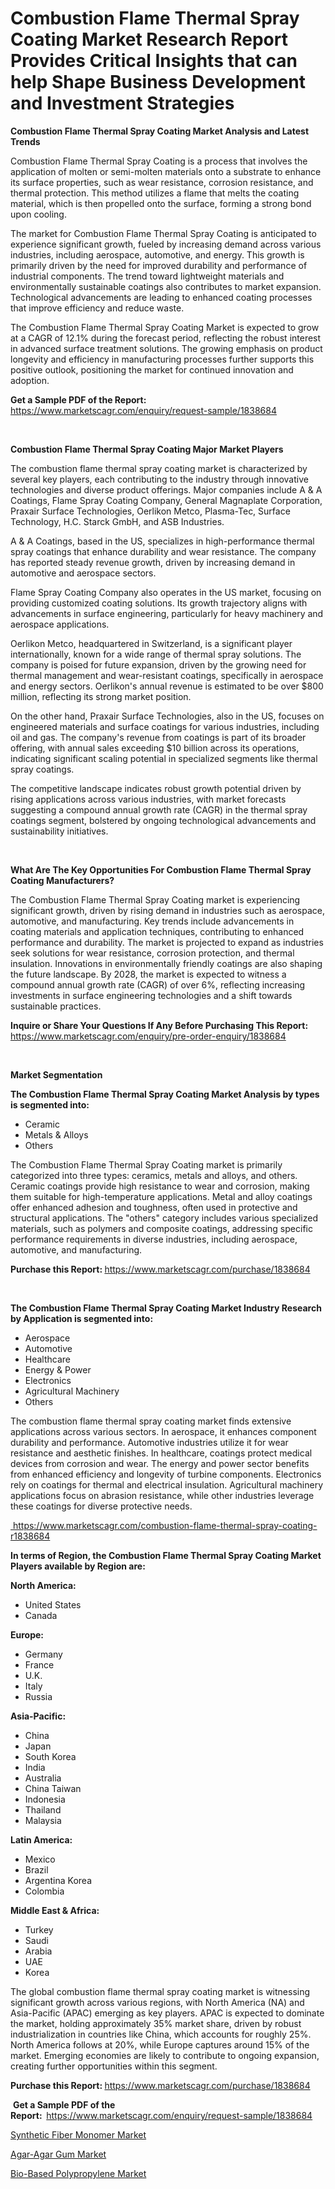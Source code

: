 <p><h1>Combustion Flame Thermal Spray Coating Market Research Report Provides Critical Insights that can help Shape Business Development and Investment Strategies</h1></p><p><strong>Combustion Flame Thermal Spray Coating Market Analysis and Latest Trends</strong></p>
<p><p>Combustion Flame Thermal Spray Coating is a process that involves the application of molten or semi-molten materials onto a substrate to enhance its surface properties, such as wear resistance, corrosion resistance, and thermal protection. This method utilizes a flame that melts the coating material, which is then propelled onto the surface, forming a strong bond upon cooling.</p><p>The market for Combustion Flame Thermal Spray Coating is anticipated to experience significant growth, fueled by increasing demand across various industries, including aerospace, automotive, and energy. This growth is primarily driven by the need for improved durability and performance of industrial components. The trend toward lightweight materials and environmentally sustainable coatings also contributes to market expansion. Technological advancements are leading to enhanced coating processes that improve efficiency and reduce waste.</p><p>The Combustion Flame Thermal Spray Coating Market is expected to grow at a CAGR of 12.1% during the forecast period, reflecting the robust interest in advanced surface treatment solutions. The growing emphasis on product longevity and efficiency in manufacturing processes further supports this positive outlook, positioning the market for continued innovation and adoption.</p></p>
<p><strong>Get a Sample PDF of the Report:&nbsp;</strong> <a href="https://www.marketscagr.com/enquiry/request-sample/1838684?utm_campaign=2194&utm_medium=2&utm_source=Github&utm_content=ia&utm_term=03042025&utm_id=combustion-flame-thermal-spray-coating">https://www.marketscagr.com/enquiry/request-sample/1838684</a></p>
<p>&nbsp;</p>
<p><strong>Combustion Flame Thermal Spray Coating Major Market Players</strong></p>
<p><p>The combustion flame thermal spray coating market is characterized by several key players, each contributing to the industry through innovative technologies and diverse product offerings. Major companies include A & A Coatings, Flame Spray Coating Company, General Magnaplate Corporation, Praxair Surface Technologies, Oerlikon Metco, Plasma-Tec, Surface Technology, H.C. Starck GmbH, and ASB Industries. </p><p>A & A Coatings, based in the US, specializes in high-performance thermal spray coatings that enhance durability and wear resistance. The company has reported steady revenue growth, driven by increasing demand in automotive and aerospace sectors.</p><p>Flame Spray Coating Company also operates in the US market, focusing on providing customized coating solutions. Its growth trajectory aligns with advancements in surface engineering, particularly for heavy machinery and aerospace applications.</p><p>Oerlikon Metco, headquartered in Switzerland, is a significant player internationally, known for a wide range of thermal spray solutions. The company is poised for future expansion, driven by the growing need for thermal management and wear-resistant coatings, specifically in aerospace and energy sectors. Oerlikon's annual revenue is estimated to be over $800 million, reflecting its strong market position.</p><p>On the other hand, Praxair Surface Technologies, also in the US, focuses on engineered materials and surface coatings for various industries, including oil and gas. The company's revenue from coatings is part of its broader offering, with annual sales exceeding $10 billion across its operations, indicating significant scaling potential in specialized segments like thermal spray coatings.</p><p>The competitive landscape indicates robust growth potential driven by rising applications across various industries, with market forecasts suggesting a compound annual growth rate (CAGR) in the thermal spray coatings segment, bolstered by ongoing technological advancements and sustainability initiatives.</p></p>
<p>&nbsp;</p>
<p><strong>What Are The Key Opportunities For Combustion Flame Thermal Spray Coating Manufacturers?</strong></p>
<p><p>The Combustion Flame Thermal Spray Coating market is experiencing significant growth, driven by rising demand in industries such as aerospace, automotive, and manufacturing. Key trends include advancements in coating materials and application techniques, contributing to enhanced performance and durability. The market is projected to expand as industries seek solutions for wear resistance, corrosion protection, and thermal insulation. Innovations in environmentally friendly coatings are also shaping the future landscape. By 2028, the market is expected to witness a compound annual growth rate (CAGR) of over 6%, reflecting increasing investments in surface engineering technologies and a shift towards sustainable practices.</p></p>
<p><strong>Inquire or Share Your Questions If Any Before Purchasing This Report:</strong> <a href="https://www.marketscagr.com/enquiry/pre-order-enquiry/1838684?utm_campaign=2194&utm_medium=2&utm_source=Github&utm_content=ia&utm_term=03042025&utm_id=combustion-flame-thermal-spray-coating">https://www.marketscagr.com/enquiry/pre-order-enquiry/1838684</a></p>
<p>&nbsp;</p>
<p><strong>Market Segmentation</strong></p>
<p><strong>The Combustion Flame Thermal Spray Coating Market Analysis by types is segmented into:</strong></p>
<p><ul><li>Ceramic</li><li>Metals & Alloys</li><li>Others</li></ul></p>
<p><p>The Combustion Flame Thermal Spray Coating market is primarily categorized into three types: ceramics, metals and alloys, and others. Ceramic coatings provide high resistance to wear and corrosion, making them suitable for high-temperature applications. Metal and alloy coatings offer enhanced adhesion and toughness, often used in protective and structural applications. The "others" category includes various specialized materials, such as polymers and composite coatings, addressing specific performance requirements in diverse industries, including aerospace, automotive, and manufacturing.</p></p>
<p><strong>Purchase this Report:&nbsp;</strong><a href="https://www.marketscagr.com/purchase/1838684?utm_campaign=2194&utm_medium=2&utm_source=Github&utm_content=ia&utm_term=03042025&utm_id=combustion-flame-thermal-spray-coating">https://www.marketscagr.com/purchase/1838684</a></p>
<p>&nbsp;</p>
<p><strong>The Combustion Flame Thermal Spray Coating Market Industry Research by Application is segmented into:</strong></p>
<p><ul><li>Aerospace</li><li>Automotive</li><li>Healthcare</li><li>Energy & Power</li><li>Electronics</li><li>Agricultural Machinery</li><li>Others</li></ul></p>
<p><p>The combustion flame thermal spray coating market finds extensive applications across various sectors. In aerospace, it enhances component durability and performance. Automotive industries utilize it for wear resistance and aesthetic finishes. In healthcare, coatings protect medical devices from corrosion and wear. The energy and power sector benefits from enhanced efficiency and longevity of turbine components. Electronics rely on coatings for thermal and electrical insulation. Agricultural machinery applications focus on abrasion resistance, while other industries leverage these coatings for diverse protective needs.</p></p>
<p><a href="https://www.marketscagr.com/combustion-flame-thermal-spray-coating-r1838684?utm_campaign=2194&utm_medium=2&utm_source=Github&utm_content=ia&utm_term=03042025&utm_id=combustion-flame-thermal-spray-coating">&nbsp;https://www.marketscagr.com/combustion-flame-thermal-spray-coating-r1838684</a></p>
<p><strong>In terms of Region, the Combustion Flame Thermal Spray Coating Market Players available by Region are:</strong></p>
<p>
    <p> <strong> North America: </strong>
        <ul>
            <li>United States</li>
            <li>Canada</li>
        </ul>
        </p> 
    <p> <strong> Europe: </strong>
        <ul>
            <li>Germany</li>
            <li>France</li>
            <li>U.K.</li>
            <li>Italy</li>
            <li>Russia</li>
        </ul>
        </p> 
    <p> <strong> Asia-Pacific: </strong>
        <ul>
            <li>China</li>
            <li>Japan</li>
            <li>South Korea</li>
            <li>India</li>
            <li>Australia</li>
            <li>China Taiwan</li>
            <li>Indonesia</li>
            <li>Thailand</li>
            <li>Malaysia</li>
        </ul>
        </p> 
    <p> <strong> Latin America: </strong>
        <ul>
            <li>Mexico</li>
            <li>Brazil</li>
            <li>Argentina Korea</li>
            <li>Colombia</li>
        </ul>
        </p> 
    <p> <strong> Middle East & Africa: </strong>
        <ul>
            <li>Turkey</li>
            <li>Saudi</li>
            <li>Arabia</li>
            <li>UAE</li>
            <li>Korea</li>
        </ul>
    </p>
    </p>
<p><p>The global combustion flame thermal spray coating market is witnessing significant growth across various regions, with North America (NA) and Asia-Pacific (APAC) emerging as key players. APAC is expected to dominate the market, holding approximately 35% market share, driven by robust industrialization in countries like China, which accounts for roughly 25%. North America follows at 20%, while Europe captures around 15% of the market. Emerging economies are likely to contribute to ongoing expansion, creating further opportunities within this segment.</p></p>
<p><strong>Purchase this Report: </strong><a href="https://www.marketscagr.com/purchase/1838684?utm_campaign=2194&utm_medium=2&utm_source=Github&utm_content=ia&utm_term=03042025&utm_id=combustion-flame-thermal-spray-coating">https://www.marketscagr.com/purchase/1838684</a></p>
<p>&nbsp;<strong>Get a Sample PDF of the Report:&nbsp;&nbsp;</strong><a href="https://www.marketscagr.com/enquiry/request-sample/1838684?utm_campaign=2194&utm_medium=2&utm_source=Github&utm_content=ia&utm_term=03042025&utm_id=combustion-flame-thermal-spray-coating">https://www.marketscagr.com/enquiry/request-sample/1838684</a></p>
<p><strong></strong></p>
<p><p><a href="https://github.com/smarzkathyb6/Market-Research-Report-List-1/blob/main/synthetic-fiber-monomer-market.md?utm_campaign=2194&utm_medium=2&utm_source=Github&utm_content=ia&utm_term=03042025&utm_id=combustion-flame-thermal-spray-coating">Synthetic Fiber Monomer Market</a></p><p><a href="https://github.com/goickpache1m/Market-Research-Report-List-1/blob/main/agar-agar-gum-market.md?utm_campaign=2194&utm_medium=2&utm_source=Github&utm_content=ia&utm_term=03042025&utm_id=combustion-flame-thermal-spray-coating">Agar-Agar Gum Market</a></p><p><a href="https://github.com/ChiragRp1/Market-Research-Report-List-7/blob/main/bio-based-polypropylene-market.md?utm_campaign=2194&utm_medium=2&utm_source=Github&utm_content=ia&utm_term=03042025&utm_id=combustion-flame-thermal-spray-coating">Bio-Based Polypropylene Market</a></p></p>